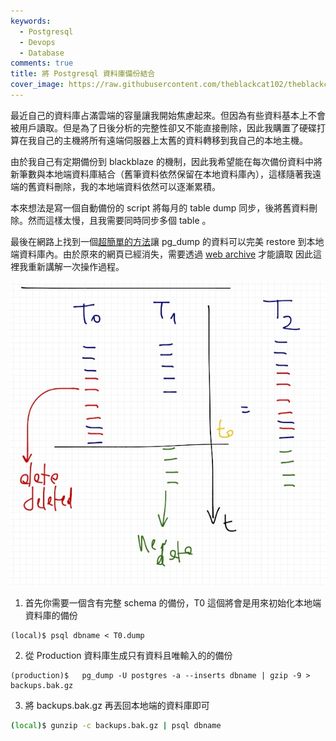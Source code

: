 ```yaml
---
keywords:
  - Postgresql
  - Devops
  - Database
comments: true
title: 將 Postgresql 資料庫備份結合
cover_image: https://raw.githubusercontent.com/theblackcat102/theblackcat102.github.io/master/images/database_diagram.png
---
```


最近自己的資料庫占滿雲端的容量讓我開始焦慮起來。但因為有些資料基本上不會被用戶讀取。但是為了日後分析的完整性卻又不能直接刪除，因此我購置了硬碟打算在我自己的主機將所有遠端伺服器上太舊的資料轉移到我自己的本地主機。

由於我自己有定期備份到 blackblaze 的機制，因此我希望能在每次備份資料中將新筆數與本地端資料庫結合（舊筆資料依然保留在本地資料庫內），這樣隨著我遠端的舊資料刪除，我的本地端資料依然可以逐漸累積。

本來想法是寫一個自動備份的 script 將每月的 table dump 同步，後將舊資料刪除。然而這樣太慢，且我需要同時同步多個 table 。

最後在網路上找到一個[超簡單的方法](https://dba.stackexchange.com/questions/54986/merging-two-backups-form-a-postgresql-database)讓 pg_dump 的資料可以完美 restore 到本地端資料庫內。由於原來的網頁已經消失，需要透過 [web archive](https://web.archive.org/web/20141020052239/http://blog.fespinozacast.com/2014/01/04/merge-two-backups-of-a-postgresql-database/) 才能讀取
因此這裡我重新講解一次操作過程。

![](https://raw.githubusercontent.com/theblackcat102/theblackcat102.github.io/master/images/database_diagram.png#center)


1. 首先你需要一個含有完整 schema 的備份，T0 這個將會是用來初始化本地端資料庫的備份

```
(local)$ psql dbname < T0.dump
```

2. 從 Production 資料庫生成只有資料且唯輸入的的備份

```
(production)$   pg_dump -U postgres -a --inserts dbname | gzip -9 > backups.bak.gz 
```

3. 將 backups.bak.gz 再丟回本地端的資料庫即可

```bash
(local)$ gunzip -c backups.bak.gz | psql dbname
```


